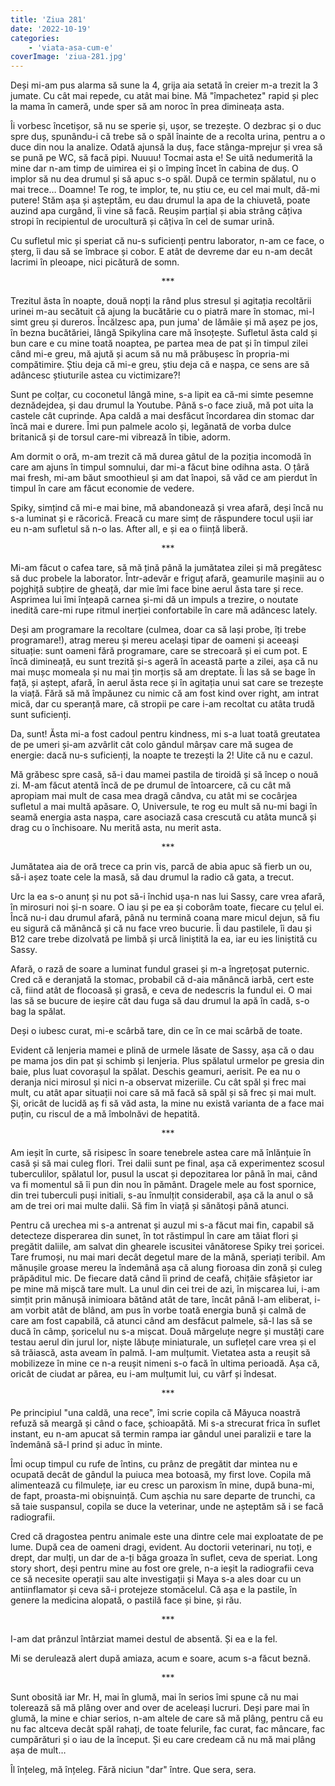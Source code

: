 ```yaml
---
title: 'Ziua 281'
date: '2022-10-19'
categories:
    - 'viata-asa-cum-e'
coverImage: 'ziua-281.jpg'
---
```


Deși mi-am pus alarma să sune la 4, grija aia setată în creier m-a trezit la 3 jumate. Cu cât mai repede, cu atât mai bine. Mă "împachetez" rapid și plec la mama în cameră, unde sper să am noroc în prea dimineața asta.

Îi vorbesc încetișor, să nu se sperie și, ușor, se trezește. O dezbrac și o duc spre duș, spunându-i că trebe să o spăl înainte de a recolta urina, pentru a o duce din nou la analize. Odată ajunsă la duș, face stânga-mprejur și vrea să se pună pe WC, să facă pipi. Nuuuu! Tocmai asta e! Se uită nedumerită la mine dar n-am timp de uimirea ei și o împing încet în cabina de duș. O implor să nu dea drumul și să apuc s-o spăl. După ce termin spălatul, nu o mai trece… Doamne! Te rog, te implor, te, nu știu ce, eu cel mai mult, dă-mi putere! Stăm așa și așteptăm, eu dau drumul la apa de la chiuvetă, poate auzind apa curgând, îi vine să facă. Reușim parțial și abia strâng câțiva stropi în recipientul de urocultură și câțiva în cel de sumar urină.

Cu sufletul mic și speriat că nu-s suficienți pentru laborator, n-am ce face, o șterg, îi dau să se îmbrace și cobor. E atât de devreme dar eu n-am decât lacrimi în pleoape, nici picătură de somn.

<p style="text-align: center;">***</p>

Trezitul ăsta în noapte, două nopți la rând plus stresul și agitația recoltării urinei m-au secătuit că ajung la bucătărie cu o piatră mare în stomac, mi-l simt greu și dureros. Încălzesc apa, pun juma' de lămâie și mă așez pe jos, în bezna bucătăriei, lângă Spikylina care mă însoțește. Sufletul ăsta cald și bun care e cu mine toată noaptea, pe partea mea de pat și în timpul zilei când mi-e greu, mă ajută și acum să nu mă prăbușesc în propria-mi compătimire. Știu deja că mi-e greu, știu deja că e nașpa, ce sens are să adâncesc știuturile astea cu victimizare?!

Sunt pe colțar, cu coconetul lângă mine, s-a lipit ea că-mi simte pesemne deznădejdea, și dau drumul la Youtube. Până s-o face ziuă, mă pot uita la castele cât cuprinde. Apa caldă a mai desfăcut încordarea din stomac dar încă mai e durere. Îmi pun palmele acolo și, legănată de vorba dulce britanică și de torsul care-mi vibrează în tibie, adorm.

Am dormit o oră, m-am trezit că mă durea gâtul de la poziția incomodă în care am ajuns în timpul somnului, dar mi-a făcut bine odihna asta. O țâră mai fresh, mi-am băut smoothieul și am dat înapoi, să văd ce am pierdut în timpul în care am făcut economie de vedere.

Spiky, simțind că mi-e mai bine, mă abandonează și vrea afară, deși încă nu s-a luminat și e răcorică. Freacă cu mare simț de răspundere tocul ușii iar eu n-am sufletul să n-o las. After all, e și ea o ființă liberă.

<p style="text-align: center;">***</p>

Mi-am făcut o cafea tare, să mă țină până la jumătatea zilei și mă pregătesc să duc probele la laborator. Într-adevăr e friguț afară, geamurile mașinii au o pojghiță subțire de gheață, dar mie îmi face bine aerul ăsta tare și rece. Asprimea lui îmi înțeapă carnea și-mi dă un impuls a trezire, o noutate inedită care-mi rupe ritmul inerției confortabile în care mă adâncesc lately.

Deși am programare la recoltare (culmea, doar ca să lași probe, îți trebe programare!), atrag mereu și mereu același tipar de oameni și aceeași situație: sunt oameni fără programare, care se strecoară și ei cum pot. E încă dimineață, eu sunt trezită și-s ageră în această parte a zilei, așa că nu mai mușc momeala și nu mai țin morțis să am dreptate. Îi las să se bage în față, și aștept, afară, în aerul ăsta rece și în agitația unui sat care se trezește la viață. Fără să mă împăunez cu nimic că am fost kind over right, am intrat mică, dar cu speranță mare, că stropii pe care i-am recoltat cu atâta trudă sunt suficienți.

Da, sunt! Ăsta mi-a fost cadoul pentru kindness, mi s-a luat toată greutatea de pe umeri și-am azvârlit cât colo gândul mârșav care mă sugea de energie: dacă nu-s suficienți, la noapte te trezești la 2! Uite că nu e cazul.

Mă grăbesc spre casă, să-i dau mamei pastila de tiroidă și să încep o nouă zi. M-am făcut atentă încă de pe drumul de întoarcere, că cu cât mă apropiam mai mult de casa mea dragă cândva, cu atât mi se cocârjea sufletul a mai multă apăsare. O, Universule, te rog eu mult să nu-mi bagi în seamă energia asta nașpa, care asociază casa crescută cu atâta muncă și drag cu o închisoare. Nu merită asta, nu merit asta.

<p style="text-align: center;">***</p>

Jumătatea aia de oră trece ca prin vis, parcă de abia apuc să fierb un ou, să-i așez toate cele la masă, să dau drumul la radio că gata, a trecut.

Urc la ea s-o anunț și nu pot să-i închid ușa-n nas lui Sassy, care vrea afară, în mirosuri noi și-n soare. O iau și pe ea și coborâm toate, fiecare cu țelul ei. Încă nu-i dau drumul afară, până nu termină coana mare micul dejun, să fiu eu sigură că mănâncă și că nu face vreo bucurie. Îi dau pastilele, îi dau și B12 care trebe dizolvată pe limbă și urcă liniștită la ea, iar eu ies liniștită cu Sassy.

Afară, o rază de soare a luminat fundul grasei și m-a îngrețoșat puternic. Cred că e deranjată la stomac, probabil că d-aia mănâncă iarbă, cert este că, fiind atât de flocoasă și grasă, e ceva de nedescris la fundul ei. O mai las să se bucure de ieșire cât dau fuga să dau drumul la apă în cadă, s-o bag la spălat.

Deși o iubesc curat, mi-e scârbă tare, din ce în ce mai scârbă de toate.

Evident că lenjeria mamei e plină de urmele lăsate de Sassy, așa că o dau pe mama jos din pat și schimb și lenjeria. Plus spălatul urmelor pe gresia din baie, plus luat covorașul la spălat. Deschis geamuri, aerisit. Pe ea nu o deranja nici mirosul și nici n-a observat mizeriile. Cu cât spăl și frec mai mult, cu atât apar situații noi care să mă facă să spăl și să frec și mai mult. Și, oricât de lucidă aș fi să văd asta, la mine nu există varianta de a face mai puțin, cu riscul de a mă îmbolnăvi de hepatită.

<p style="text-align: center;">***</p>

Am ieșit în curte, să risipesc în soare tenebrele astea care mă înlănțuie în casă și să mai culeg flori. Trei dalii sunt pe final, așa că experimentez scosul tuberculilor, spălatul lor, pusul la uscat și depozitarea lor până în mai, când va fi momentul să îi pun din nou în pământ. Dragele mele au fost spornice, din trei tuberculi puși initiali, s-au înmulțit considerabil, așa că la anul o să am de trei ori mai multe dalii. Să fim în viață și sănătoși până atunci.

Pentru că urechea mi s-a antrenat și auzul mi s-a făcut mai fin, capabil să detecteze disperarea din sunet, în tot răstimpul în care am tăiat flori și pregătit daliile, am salvat din ghearele iscusitei vânătorese Spiky trei șoricei. Tare frumoși, nu mai mari decât degetul mare de la mână, speriați teribil. Am mănușile groase mereu la îndemână așa că alung fioroasa din zonă și culeg prăpăditul mic. De fiecare dată când îi prind de ceafă, chițăie sfâșietor iar pe mine mă mișcă tare mult. La unul din cei trei de azi, în mișcarea lui, i-am simțit prin mănușă inimioara bătând atât de tare, încât până l-am eliberat, i-am vorbit atât de blând, am pus în vorbe toată energia bună și calmă de care am fost capabilă, că atunci când am desfăcut palmele, să-l las să se ducă în câmp, șoricelul nu s-a mișcat. Două mărgeluțe negre și mustăți care testau aerul din jurul lor, niște lăbuțe miniaturale, un suflețel care vrea și el să trăiască, asta aveam în palmă. I-am mulțumit. Vietatea asta a reușit să mobilizeze în mine ce n-a reușit nimeni s-o facă în ultima perioadă. Așa că, oricât de ciudat ar părea, eu i-am mulțumit lui, cu vârf și îndesat.

<p style="text-align: center;">***</p>

Pe principiul "una caldă, una rece", îmi scrie copila că Măyuca noastră refuză să meargă și când o face, șchioapătă. Mi s-a strecurat frica în suflet instant, eu n-am apucat să termin rampa iar gândul unei paralizii e tare la îndemână să-l prind și aduc în minte.

Îmi ocup timpul cu rufe de întins, cu prânz de pregătit dar mintea nu e ocupată decât de gândul la puiuca mea botoasă, my first love. Copila mă alimentează cu filmulețe, iar eu cresc un paroxism în mine, după buna-mi, de fapt, proasta-mi obișnuință. Cum așchia nu sare departe de trunchi, ca să taie suspansul, copila se duce la veterinar, unde ne așteptăm să i se facă radiografii.

Cred că dragostea pentru animale este una dintre cele mai exploatate de pe lume. După cea de oameni dragi, evident. Au doctorii veterinari, nu toți, e drept, dar mulți, un dar de a-ți băga groaza în suflet, ceva de speriat. Long story short, deși pentru mine au fost ore grele, n-a ieșit la radiografii ceva ce să necesite operații sau alte investigații și Maya s-a ales doar cu un antiinflamator și ceva să-i protejeze stomăcelul. Că așa e la pastile, în genere la medicina alopată, o pastilă face și bine, și rău.

<p style="text-align: center;">***</p>

I-am dat prânzul întârziat mamei destul de absentă. Și ea e la fel.

Mi se derulează alert după amiaza, acum e soare, acum s-a făcut beznă.

<p style="text-align: center;">***</p>

Sunt obosită iar Mr. H, mai în glumă, mai în serios îmi spune că nu mai tolerează să mă plâng over and over de aceleași lucruri. Deși pare mai în glumă, la mine e chiar serios, n-am altele de care să mă plâng, pentru că eu nu fac altceva decât spăl rahați, de toate felurile, fac curat, fac mâncare, fac cumpărături și o iau de la început. Și eu care credeam că nu mă mai plâng așa de mult…

Îl înțeleg, mă înțeleg. Fără niciun "dar" între. Que sera, sera.
